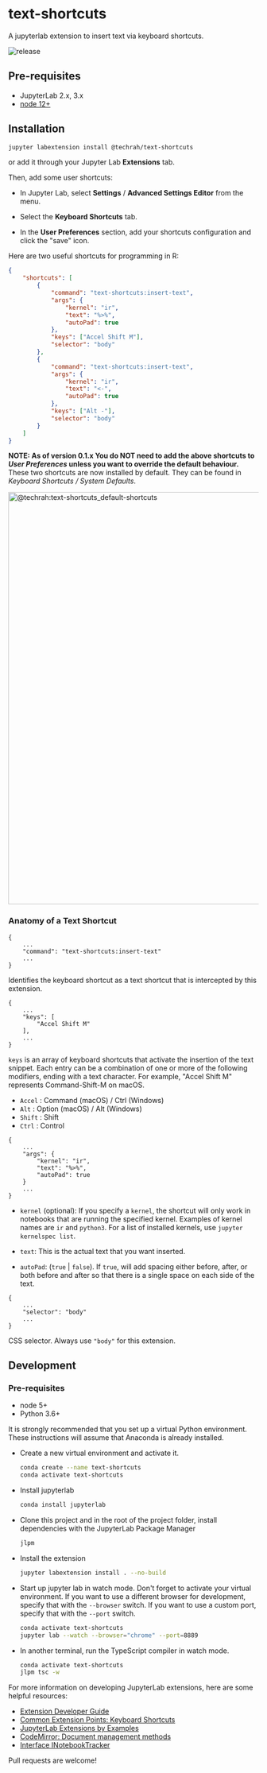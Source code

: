 # text-shortcuts

A jupyterlab extension to insert text via keyboard shortcuts.

![release](https://github.com/techrah/jupyterext-text-shortcuts/workflows/release/badge.svg?branch=master)

## Pre-requisites

-   JupyterLab 2.x, 3.x
-   [node 12+](https://nodejs.org)

## Installation

```bash
jupyter labextension install @techrah/text-shortcuts
```

or add it through your Jupyter Lab **Extensions** tab.

Then, add some user shortcuts:

-   In Jupyter Lab, select **Settings** / **Advanced Settings Editor** from the menu.

-   Select the **Keyboard Shortcuts** tab.

-   In the **User Preferences** section, add your shortcuts configuration and click the "save" icon.

Here are two useful shortcuts for programming in R:

```json
{
    "shortcuts": [
        {
            "command": "text-shortcuts:insert-text",
            "args": {
                "kernel": "ir",
                "text": "%>%",
                "autoPad": true
            },
            "keys": ["Accel Shift M"],
            "selector": "body"
        },
        {
            "command": "text-shortcuts:insert-text",
            "args": {
                "kernel": "ir",
                "text": "<-",
                "autoPad": true
            },
            "keys": ["Alt -"],
            "selector": "body"
        }
    ]
}
```

**NOTE: As of version 0.1.x You do NOT need to add the above shortcuts to _User Preferences_ unless you want to override the default behaviour.** These two shortcuts are now installed by default. They can be found in _Keyboard Shortcuts / System Defaults_.

<img width="830" alt="@techrah:text-shortcuts_default-shortcuts" src="https://user-images.githubusercontent.com/600471/90961403-86083e00-e45d-11ea-85d7-c98c2b1cd2c9.png">

### Anatomy of a Text Shortcut

```
{
    ...
    "command": "text-shortcuts:insert-text"
    ...
}
```

Identifies the keyboard shortcut as a text shortcut that is intercepted by this extension.

```
{
    ...
    "keys": [
        "Accel Shift M"
    ],
    ...
}
```

`keys` is an array of keyboard shortcuts that activate the insertion of the text snippet. Each entry can be a combination of one or more of the following modifiers, ending with a text character. For example, "Accel Shift M" represents Command-Shift-M on macOS.

-   `Accel` : Command (macOS) / Ctrl (Windows)
-   `Alt` : Option (macOS) / Alt (Windows)
-   `Shift` : Shift
-   `Ctrl` : Control

```
{
    ...
    "args": {
        "kernel": "ir",
        "text": "%>%",
        "autoPad": true
    }
    ...
}
```

-   `kernel` (optional): If you specify a `kernel`, the shortcut will only work in notebooks that are running the specified kernel. Examples of kernel names are `ir` and `python3`. For a list of installed kernels, use `jupyter kernelspec list`.

-   `text`: This is the actual text that you want inserted.

-   `autoPad`: (`true` | `false`). If `true`, will add spacing either before, after, or both before and after so that there is a single space on each side of the text.

```
{
    ...
    "selector": "body"
    ...
}
```

CSS selector. Always use `"body"` for this extension.

## Development

### Pre-requisites

-   node 5+
-   Python 3.6+

It is strongly recommended that you set up a virtual Python environment. These instructions will assume that Anaconda is already installed.

-   Create a new virtual environment and activate it.

    ```bash
    conda create --name text-shortcuts
    conda activate text-shortcuts
    ```

-   Install jupyterlab

    ```bash
    conda install jupyterlab
    ```

-   Clone this project and in the root of the project folder, install dependencies with the JupyterLab Package Manager

    ```bash
    jlpm
    ```

-   Install the extension

    ```bash
    jupyter labextension install . --no-build
    ```

-   Start up jupyter lab in watch mode. Don't forget to activate your virtual environment. If you want to use a different browser for development, specify that with the `--browser` switch. If you want to use a custom port, specify that with the `--port` switch.

    ```bash
    conda activate text-shortcuts
    jupyter lab --watch --browser="chrome" --port=8889
    ```

-   In another terminal, run the TypeScript compiler in watch mode.

    ```bash
    conda activate text-shortcuts
    jlpm tsc -w
    ```

For more information on developing JupyterLab extensions, here are some helpful resources:

-   [Extension Developer Guide][1]
-   [Common Extension Points: Keyboard Shortcuts][2]
-   [JupyterLab Extensions by Examples][3]
-   [CodeMirror: Document management methods][4]
-   [Interface INotebookTracker][5]

Pull requests are welcome!

[1]: https://jupyterlab.readthedocs.io/en/stable/extension/extension_dev.html
[2]: https://jupyterlab.readthedocs.io/en/stable/extension/extension_points.html#keyboard-shortcuts
[3]: https://github.com/jupyterlab/extension-examples
[4]: https://codemirror.net/doc/manual.html#api_doc
[5]: https://jupyterlab.github.io/jupyterlab/interfaces/_notebook_src_index_.inotebooktracker.html
